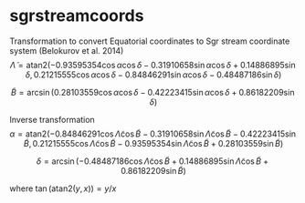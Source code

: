 # sgrstreamcoords
Transformation to convert Equatorial coordinates to Sgr stream coordinate system (Belokurov et al. 2014)
$$
\tilde{\Lambda} = \text{atan2}(−0.935 953 54 \cos \alpha \cos \delta - 0.319 106 58 \sin \alpha \cos \delta + 0.148 868 95 \sin \delta,
0.212 155 55 \cos \alpha \cos \delta - 0.848 462 91 \sin \alpha \cos \delta -0.484 871 86 \sin \delta)
$$

$$
\tilde{B} = \arcsin(0.281 035 59 \cos \alpha \cos \delta - 0.422 234 15 \sin \alpha \cos \delta + 0.861 822 09 \sin \delta)
$$

Inverse transformation
$$
\alpha = \text{atan2}(-0.848 462 91 \cos \tilde{\Lambda} \cos \tilde{B} - 0.319 106 58 \sin \tilde{\Lambda}\cos \tilde{B} -0.422 234 15 \sin \tilde{B}, 0.212 155 55 \cos \tilde{\Lambda} \cos \tilde{B} - 0.935 953 54 \sin \tilde{\Lambda} \cos \tilde{B} + 0.281 035 59 \sin \tilde{B})
$$

$$
\delta = \arcsin(-0.484 871 86 \cos \tilde{\Lambda} \cos \tilde{B} + 0.148 868 95 \sin \tilde{\Lambda} \cos \tilde{B} + 0.861 822 09 \sin \tilde{B})
$$

where $\tan(\text{atan2}(y,x)) = y/x$
